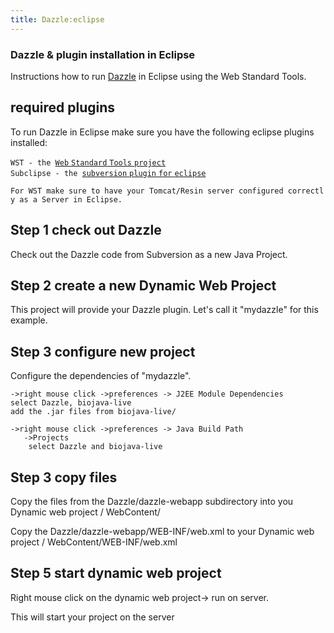 ```yaml
---
title: Dazzle:eclipse
---
```


### Dazzle & plugin installation in Eclipse

Instructions how to run [Dazzle](Dazzle "wikilink") in Eclipse using the
Web Standard Tools.

required plugins
----------------

To run Dazzle in Eclipse make sure you have the following eclipse
plugins installed:

`WST - the `[`Web` `Standard` `Tools`
`project`](http://www.eclipse.org/webtools/wst/main.php)  
`Subclipse - the `[`subversion` `plugin` `for`
`eclipse`](http://subclipse.tigris.org/)

`For WST make sure to have your Tomcat/Resin server configured correctly as a Server in Eclipse.`

Step 1 check out Dazzle
-----------------------

Check out the Dazzle code from Subversion as a new Java Project.

Step 2 create a new Dynamic Web Project
---------------------------------------

This project will provide your Dazzle plugin. Let's call it "mydazzle"
for this example.

Step 3 configure new project
----------------------------

Configure the dependencies of "mydazzle".

`->right mouse click ->preferences -> J2EE Module Dependencies`  
`select Dazzle, biojava-live`  
`add the .jar files from biojava-live/`

`->right mouse click ->preferences -> Java Build Path `  
`   ->Projects`  
`    select Dazzle and biojava-live`

Step 3 copy files
-----------------

Copy the files from the Dazzle/dazzle-webapp subdirectory into you
Dynamic web project / WebContent/

Copy the Dazzle/dazzle-webapp/WEB-INF/web.xml to your Dynamic web
project / WebContent/WEB-INF/web.xml

Step 5 start dynamic web project
--------------------------------

Right mouse click on the dynamic web project-\> run on server.

This will start your project on the server
